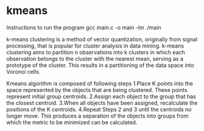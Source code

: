 # kmeans
Instructions to run the program
gcc main.c -o main -lm
./main

k-means clustering is a method of vector quantization, originally from signal processing, that is popular for cluster analysis in data mining. k-means clustering aims to partition n observations into k clusters in which each observation belongs to the cluster with the nearest mean, serving as a prototype of the cluster. This results in a partitioning of the data space into Voronoi cells.

Kmeans algorithm is composed of following steps
1.Place K points into the space represented by the objects that are being clustered. These points represent initial group centroids.
2.Assign each object to the group that has the closest centroid.
3.When all objects have been assigned, recalculate the positions of the K centroids.
4.Repeat Steps 2 and 3 until the centroids no longer move. This produces a separation of the objects into groups from which the metric to be minimized can be calculated.
